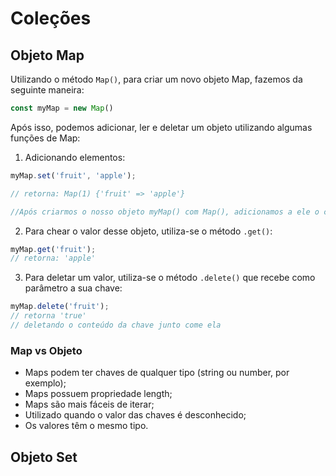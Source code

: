 # Coleções

## Objeto Map

Utilizando o método `Map()`, para criar um novo objeto Map, fazemos da seguinte maneira:

~~~javascript
const myMap = new Map()
~~~

Após isso, podemos adicionar, ler e deletar um objeto utilizando algumas funções de Map:

1. Adicionando elementos:

~~~javascript
myMap.set('fruit', 'apple');

// retorna: Map(1) {'fruit' => 'apple'}

//Após criarmos o nosso objeto myMap() com Map(), adicionamos a ele o conjunto de chave e valor entre aspas, respectivamente 'fruit' e 'apple'.
~~~

2. Para chear o valor desse objeto, utiliza-se o método `.get()`:

~~~javascript
myMap.get('fruit');
// retorna: 'apple'
~~~

3. Para deletar um valor, utiliza-se o método `.delete()` que recebe como parâmetro a sua chave:

~~~javascript
myMap.delete('fruit');
// retorna 'true'
// deletando o conteúdo da chave junto come ela
~~~

### Map vs Objeto

- Maps podem ter chaves de qualquer tipo (string ou number, por exemplo);
- Maps possuem propriedade length;
- Maps são mais fáceis de iterar;
- Utilizado quando o valor das chaves é desconhecido;
- Os valores têm o mesmo tipo.

## Objeto Set